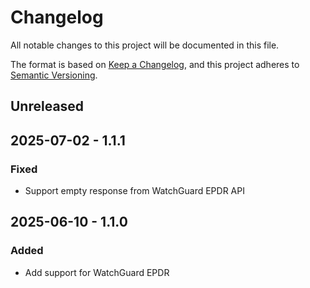 # Changelog

All notable changes to this project will be documented in this file.

The format is based on [Keep a Changelog](https://keepachangelog.com/en/1.0.0/),
and this project adheres to [Semantic Versioning](https://semver.org/spec/v2.0.0.html).

## Unreleased

## 2025-07-02 - 1.1.1

### Fixed

- Support empty response from WatchGuard EPDR API

## 2025-06-10 - 1.1.0

### Added

- Add support for WatchGuard EPDR
